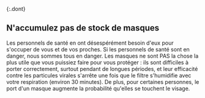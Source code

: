 {:.dont}
## N'accumulez pas de stock de masques

Les personnels de santé en ont désespérément besoin d'eux pour s'occuper de vous et de vos proches. Si les personnels de santé sont en danger, nous sommes tous en danger. Les masques ne sont PAS la chose la plus utile que vous puissiez faire pour vous protéger : ils sont difficiles à porter correctement, surtout pendant de longues périodes, et leur efficacité contre les particules virales s'arrête une fois que le filtre s'humidifie avec votre respiration (environ 30 minutes). De plus, pour certaines personnes, le port d'un masque augmente la probabilité qu'elles se touchent le visage.
